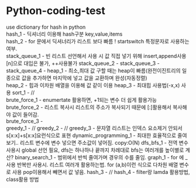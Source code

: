 # Python-coding-test
use dictionary for hash in python  
hash_1 - 딕셔너리 이용해 hash구분  key,value,items  
hash_2 - for 문에서 딕셔너리가 리스트 보다 빠름 ! startswitch 특정문자로 사용하는 여부.  
stack_queue_1 - 빈 리스트 선언해서 사용 시 값 직접 넣기 위해 insert,append사용 [n]으로 대입은 불가, ++사용불가
stack_queue_2 -
stack_queue_3 -
stack_queue_4 -
heap_1 - 최소,최대 값 구할 때는 heap이 빠름(완전이진트리의 일종으로 값을 추가하면 마지막에 넣고 값을 교환하며 완성(자동정렬)  
heap_2 - 힙과 이차원 배열을 이용해 값 같이 이용 
heap_3 - 최대힙 사용법(-x,x) 사용
sort_1 - //  
brute_force_1 - enumertate 활용하면, +1되는 변수 더 쉽게 활용가능
brute_force_2 - 리스트 복사시 리스트의 주소가 복사되기 때문에 [:]활용해서 복사해야 값이 들어감.  
brute_force_3 -  
greedy_1 - //
greedy_2 - //
greedy_3 - 문자열 리스트는 인덱스 요소제거 안되서 s[x:x]+s[x:x]요런식으로 표현
dynamic_programming_1 - 최대한 효율적으로 줄여보기.. 리스트 변수에 변수 넣으면 주소값이 넣어짐. copy:O(N)
dfs_bfs_1 - 전역 변수 사용시 global 선언 필요, dfs는 하나하나 끝까지 차례대로 bfs는 여러개를 높이별로 계산? 
binary_search_1 - 범위에서 반씩 줄여가며 경우의 수를 줄임. 
graph_1 - for 에 _ 사용 반복만 사용시. 리스트 여러개 활용하는법. for (a,b)이런 식으로 다차원 배열 변수로 사용 pop이용해서 빼면서 값 넣음.
hash_3 - //
hash_4 - filter랑 lamda 활용방법, class활용 방법